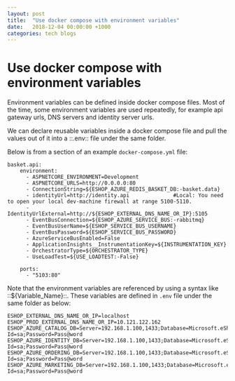 ```yaml
---
layout: post
title:  "Use docker compose with environment variables"
date:   2018-12-04 00:00:00 +1000
categories: tech blogs
---
```


# Use docker compose with environment variables
Environment variables can be defined inside docker compose files. Most of the time, some environment variables are used repeatedly, for example api gateway urls, DNS servers and identity server urls. 

We can declare reusable variables inside a docker compose file and pull the values out of it into a ::.env:: file under the same folder.
<!--more-->
Below is from a section of an example `docker-compose.yml` file:

```
basket.api:
    environment:
      - ASPNETCORE_ENVIRONMENT=Development
      - ASPNETCORE_URLS=http://0.0.0.0:80
      - ConnectionString=${ESHOP_AZURE_REDIS_BASKET_DB:-basket.data}
      - identityUrl=http://identity.api              #Local: You need to open your local dev-machine firewall at range 5100-5110.
      - IdentityUrlExternal=http://${ESHOP_EXTERNAL_DNS_NAME_OR_IP}:5105
      - EventBusConnection=${ESHOP_AZURE_SERVICE_BUS:-rabbitmq}
      - EventBusUserName=${ESHOP_SERVICE_BUS_USERNAME}
      - EventBusPassword=${ESHOP_SERVICE_BUS_PASSWORD}      
      - AzureServiceBusEnabled=False
      - ApplicationInsights__InstrumentationKey=${INSTRUMENTATION_KEY}
      - OrchestratorType=${ORCHESTRATOR_TYPE}
      - UseLoadTest=${USE_LOADTEST:-False}

    ports:
      - "5103:80"
```

Note that the environment variables are referenced by using a syntax like ::${Variable_Name}::. These variables are defined in `.env` file under the same folder as below:

```
ESHOP_EXTERNAL_DNS_NAME_OR_IP=localhost
ESHOP_PROD_EXTERNAL_DNS_NAME_OR_IP=10.121.122.162
ESHOP_AZURE_CATALOG_DB=Server=192.168.1.100,1433;Database=Microsoft.eShopOnContainers.Services.CatalogDb;User Id=sa;Password=Pass@word
ESHOP_AZURE_IDENTITY_DB=Server=192.168.1.100,1433;Database=Microsoft.eShopOnContainers.Service.IdentityDb;User Id=sa;Password=Pass@word
ESHOP_AZURE_ORDERING_DB=Server=192.168.1.100,1433;Database=Microsoft.eShopOnContainers.Services.OrderingDb;User Id=sa;Password=Pass@word
ESHOP_AZURE_MARKETING_DB=Server=192.168.1.100,1433;Database=Microsoft.eShopOnContainers.Services.MarketingDb;User Id=sa;Password=Pass@word
```
